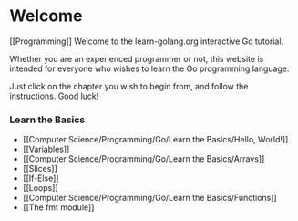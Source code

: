 # Welcome
[[Programming]]
Welcome to the learn-golang.org interactive Go tutorial.

Whether you are an experienced programmer or not, this website is intended for everyone who wishes to learn the Go programming language.

Just click on the chapter you wish to begin from, and follow the instructions. Good luck!

### Learn the Basics

-   [[Computer Science/Programming/Go/Learn the Basics/Hello, World!]]
-   [[Variables]]
-   [[Computer Science/Programming/Go/Learn the Basics/Arrays]]
-   [[Slices]]
-   [[If-Else]]
-   [[Loops]]
-   [[Computer Science/Programming/Go/Learn the Basics/Functions]]
-   [[The fmt module]]